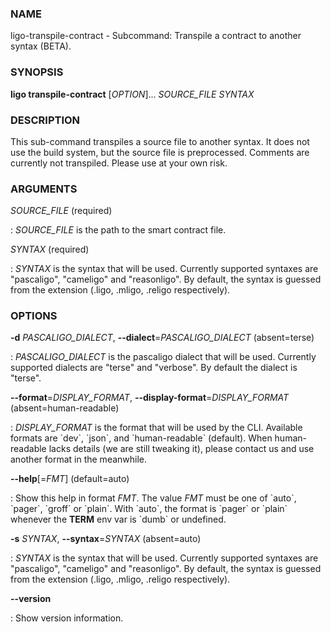 ### NAME

ligo-transpile-contract - Subcommand: Transpile a contract to another
syntax (BETA).

### SYNOPSIS

**ligo transpile-contract** \[*OPTION*\]\... *SOURCE_FILE* *SYNTAX*

### DESCRIPTION

This sub-command transpiles a source file to another syntax. It does not
use the build system, but the source file is preprocessed. Comments are
currently not transpiled. Please use at your own risk.

### ARGUMENTS

*SOURCE_FILE* (required)

:   *SOURCE_FILE* is the path to the smart contract file.

*SYNTAX* (required)

:   *SYNTAX* is the syntax that will be used. Currently supported
    syntaxes are \"pascaligo\", \"cameligo\" and \"reasonligo\". By
    default, the syntax is guessed from the extension (.ligo, .mligo,
    .religo respectively).

### OPTIONS

**-d** *PASCALIGO_DIALECT*, **\--dialect**=*PASCALIGO_DIALECT* (absent=terse)

:   *PASCALIGO_DIALECT* is the pascaligo dialect that will be used.
    Currently supported dialects are \"terse\" and \"verbose\". By
    default the dialect is \"terse\".

**\--format**=*DISPLAY_FORMAT*, **\--display-format**=*DISPLAY_FORMAT* (absent=human-readable)

:   *DISPLAY_FORMAT* is the format that will be used by the CLI.
    Available formats are \`dev\`, \`json\`, and \`human-readable\`
    (default). When human-readable lacks details (we are still tweaking
    it), please contact us and use another format in the meanwhile.

**\--help**\[=*FMT*\] (default=auto)

:   Show this help in format *FMT*. The value *FMT* must be one of
    \`auto\`, \`pager\`, \`groff\` or \`plain\`. With \`auto\`, the
    format is \`pager\` or \`plain\` whenever the **TERM** env var is
    \`dumb\` or undefined.

**-s** *SYNTAX*, **\--syntax**=*SYNTAX* (absent=auto)

:   *SYNTAX* is the syntax that will be used. Currently supported
    syntaxes are \"pascaligo\", \"cameligo\" and \"reasonligo\". By
    default, the syntax is guessed from the extension (.ligo, .mligo,
    .religo respectively).

**\--version**

:   Show version information.
